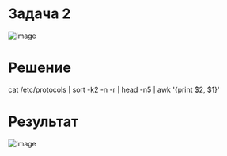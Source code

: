 # Задача 2
![image](https://github.com/user-attachments/assets/2c68e73e-60f2-4b98-9192-5560f8ba4795)
# Решение
cat /etc/protocols | sort -k2 -n -r | head -n5 | awk '{print $2, $1}'
# Результат
![image](https://github.com/user-attachments/assets/13c44589-3631-401e-9d89-a58c519eb805)
